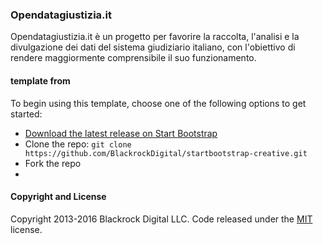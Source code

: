 ### Opendatagiustizia.it
Opendatagiustizia.it è un progetto per favorire la raccolta, l'analisi e la divulgazione dei dati del sistema giudiziario italiano, con l'obiettivo di rendere maggiormente comprensibile il suo funzionamento.

#### template from 

To begin using this template, choose one of the following options to get started:
* [Download the latest release on Start Bootstrap](http://startbootstrap.com/template-overviews/creative/)
* Clone the repo: `git clone https://github.com/BlackrockDigital/startbootstrap-creative.git`
* Fork the repo
* 
#### Copyright and License

Copyright 2013-2016 Blackrock Digital LLC. Code released under the [MIT](https://github.com/BlackrockDigital/startbootstrap-creative/blob/gh-pages/LICENSE) license.
